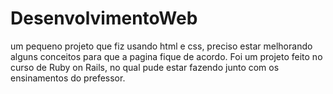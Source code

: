 # DesenvolvimentoWeb
um pequeno projeto que fiz usando html e css, preciso estar melhorando alguns conceitos para que a pagina fique de acordo.
Foi um projeto feito no curso de Ruby on Rails, no qual pude estar fazendo junto com os ensinamentos do prefessor.
